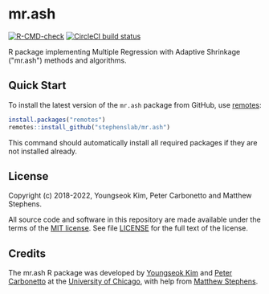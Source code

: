 # mr.ash

[![R-CMD-check](https://github.com/stephenslab/mr.ash/workflows/R-CMD-check/badge.svg)](https://github.com/stephenslab/mr.ash/actions)
[![CircleCI build status](https://dl.circleci.com/status-badge/img/gh/stephenslab/mr.ash/tree/master.svg?style=svg)](https://dl.circleci.com/status-badge/redirect/gh/stephenslab/mr.ash/tree/master)

R package implementing Multiple Regression with Adaptive Shrinkage
("mr.ash") methods and algorithms.

## Quick Start

To install the latest version of the `mr.ash` package
from GitHub, use [remotes][remotes]:

```R
install.packages("remotes")
remotes::install_github("stephenslab/mr.ash")
```

This command should automatically install all required packages if
they are not installed already.

## License

Copyright (c) 2018-2022, Youngseok Kim, Peter Carbonetto and Matthew
Stephens.

All source code and software in this repository are made available
under the terms of the [MIT license][mit-license]. See
file [LICENSE](LICENSE) for the full text of the license.

## Credits

The mr.ash R package was developed by [Youngseok Kim][youngseok] and
[Peter Carbonetto][peter] at the [University of Chicago][uchicago],
with help from [Matthew Stephens][matthew].

[mit-license]: https://opensource.org/licenses/mit-license.html
[remotes]: https://github.com/r-lib/remotes
[uchicago]: https://www.uchicago.edu
[youngseok]: https://github.com/youngseok-kim
[peter]: https://pcarbo.github.io
[matthew]: http://stephenslab.uchicago.edu
